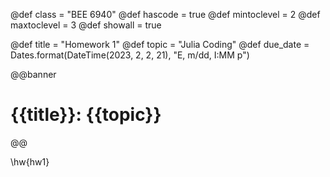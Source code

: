 @def class = "BEE 6940"
@def hascode = true
@def mintoclevel = 2
@def maxtoclevel = 3
@def showall = true

@def title = "Homework 1"
@def topic = "Julia Coding"
@def due_date = Dates.format(DateTime(2023, 2, 2, 21), "E, m/dd, I:MM p")

@@banner
# {{title}}: {{topic}}
@@

\hw{hw1}

